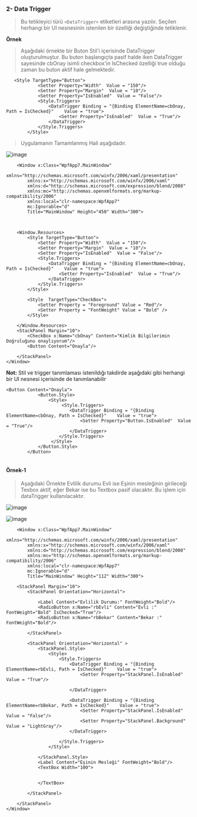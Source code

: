  ### 2- Data Trigger ###
> Bu tetikleyici türü ```<DataTrigger>``` etiketleri arasına yazılır. Seçilen herhangi bir UI nesnesinin istenilen bir özelliği değiştiğinde tetiklenir.


**Örnek**
    
>   Aşağıdaki örnekte bir Buton Stil'i içerisinde DataTrigger oluşturulmuştur. Bu buton başlangıçta pasif halde iken DataTrigger sayesinde cbOnay isimli checkbox'in IsChecked özelliği true olduğu zaman bu buton aktif hale gelmektedir.
    
```xaml
   <Style TargetType="Button">
            <Setter Property="Width"  Value = "150"/>
            <Setter Property="Margin"  Value = "10"/>
            <Setter Property="IsEnabled"  Value = "False"/>
            <Style.Triggers>
                <DataTrigger Binding = "{Binding ElementName=cbOnay, Path = IsChecked}"    Value = "true">
                    <Setter Property="IsEnabled"  Value = "True"/>
                </DataTrigger>
            </Style.Triggers>
        </Style>

```
    
> Uygulamanın Tamamlanmış Hali aşağıdadır.
    
 ![image](https://user-images.githubusercontent.com/28144917/157011761-12c68a25-5661-43cc-b7b8-e1fc1df83cef.png)

```xaml    
    <Window x:Class="WpfApp7.MainWindow"
        xmlns="http://schemas.microsoft.com/winfx/2006/xaml/presentation"
        xmlns:x="http://schemas.microsoft.com/winfx/2006/xaml"
        xmlns:d="http://schemas.microsoft.com/expression/blend/2008"
        xmlns:mc="http://schemas.openxmlformats.org/markup-compatibility/2006"
        xmlns:local="clr-namespace:WpfApp7"
        mc:Ignorable="d"
        Title="MainWindow" Height="450" Width="300">



    <Window.Resources>
        <Style TargetType="Button">
            <Setter Property="Width"  Value = "150"/>
            <Setter Property="Margin"  Value = "10"/>
            <Setter Property="IsEnabled"  Value = "False"/>
            <Style.Triggers>
                <DataTrigger Binding = "{Binding ElementName=cbOnay, Path = IsChecked}"    Value = "true">
                    <Setter Property="IsEnabled"  Value = "True"/>
                </DataTrigger>
            </Style.Triggers>
        </Style>

        <Style  TargetType="CheckBox">
            <Setter Property = "Foreground" Value = "Red"/>
            <Setter Property = "FontWeight" Value = "Bold" />
        </Style>

    </Window.Resources>
    <StackPanel Margin="10">
        <CheckBox x:Name="cbOnay" Content="Kimlik Bilgilerimin Doğruluğunu onaylıyorum"/>
        <Button Content="Onayla"/>

    </StackPanel>
</Window>

```
    
**Not:** Stil ve trigger tanımlaması istenildığı takdirde aşağıdaki gibi herhangi bir UI nesnesi içerisinde de tanımlanabilir
    
```xaml   
<Button Content="Onayla">
            <Button.Style>
                <Style>
                     <Style.Triggers>
                        <DataTrigger Binding = "{Binding ElementName=cbOnay, Path = IsChecked}"    Value = "true">
                            <Setter Property="Button.IsEnabled"  Value = "True"/>
                        </DataTrigger>
                    </Style.Triggers>
                 </Style>
            </Button.Style>
        </Button>
    
```
    
#### Örnek-1 ####
> Aşağıdaki Örnekte Evlilik durumu Evli ise Eşinin mesleğinin girileceği Texbox aktif, eğer Bekar ise bu Textbox pasif olacaktır. Bu işlem için dataTrigger kullanılacaktır.
    
![image](https://user-images.githubusercontent.com/28144917/157016044-f9594cbd-8b84-4973-abcf-d7f5d8c1fc8a.png)
    
![image](https://user-images.githubusercontent.com/28144917/157016083-1aba1bb5-fccd-44dc-9c04-abe1e7d7a79c.png)

    
```xaml
    <Window x:Class="WpfApp7.MainWindow"
        xmlns="http://schemas.microsoft.com/winfx/2006/xaml/presentation"
        xmlns:x="http://schemas.microsoft.com/winfx/2006/xaml"
        xmlns:d="http://schemas.microsoft.com/expression/blend/2008"
        xmlns:mc="http://schemas.openxmlformats.org/markup-compatibility/2006"
        xmlns:local="clr-namespace:WpfApp7"
        mc:Ignorable="d"
        Title="MainWindow" Height="112" Width="300">

    <StackPanel Margin="10">
        <StackPanel Orientation="Horizontal">

            <Label Content="Evlilik Durumu:" FontWeight="Bold"/>
            <RadioButton x:Name="rbEvli" Content="Evli :" FontWeight="Bold" IsChecked="True"/>
            <RadioButton x:Name="rbBekar" Content="Bekar :" FontWeight="Bold"/>
            
        </StackPanel>
        
        <StackPanel Orientation="Horizontal" >
            <StackPanel.Style>
                <Style>
                    <Style.Triggers>
                        <DataTrigger Binding = "{Binding ElementName=rbEvli, Path = IsChecked}"    Value = "true">
                            <Setter Property="StackPanel.IsEnabled"  Value = "True"/>

                        </DataTrigger>

                        <DataTrigger Binding = "{Binding ElementName=rbBekar, Path = IsChecked}"    Value = "true">
                            <Setter Property="StackPanel.IsEnabled"  Value = "False"/>
                            <Setter Property="StackPanel.Background"  Value = "LightGray"/>
                        </DataTrigger>

                    </Style.Triggers>
                </Style>

            </StackPanel.Style>
            <Label Content="Eşinin Mesleği" FontWeight="Bold"/>
            <TextBox Width="100">
               
                
            </TextBox>

        </StackPanel>

    </StackPanel>
</Window>

```
